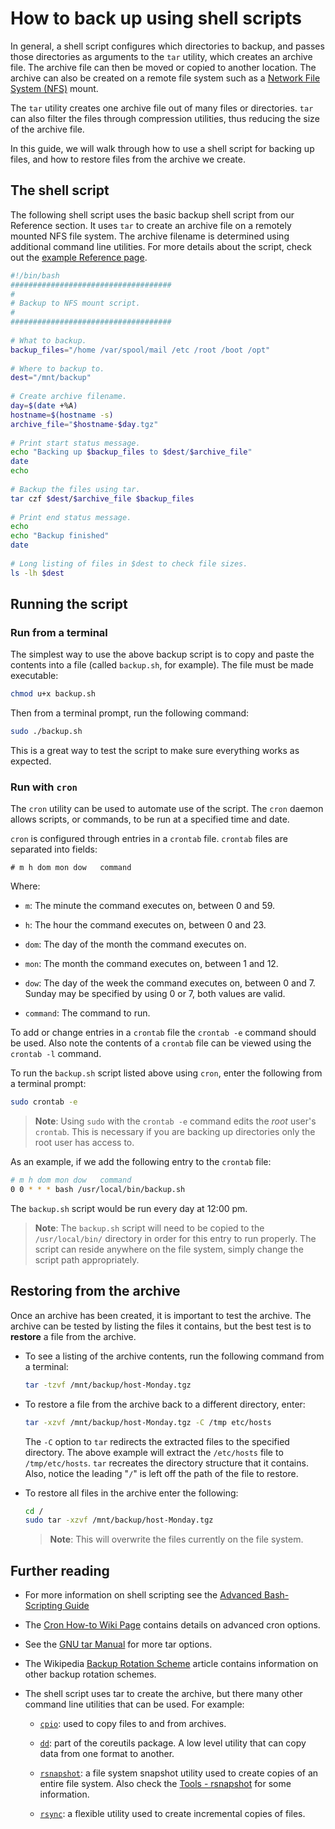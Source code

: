 # How to back up using shell scripts

In general, a shell script configures which directories to backup, and passes those directories as arguments to the `tar` utility, which creates an archive file. The archive file can then be moved or copied to another location. The archive can also be created on a remote file system such as a [Network File System (NFS)](network-file-system-nfs.md) mount.

The `tar` utility creates one archive file out of many files or directories. `tar` can also filter the files through compression utilities, thus reducing the size of the archive file.

In this guide, we will walk through how to use a shell script for backing up files, and how to restore files from the archive we create.
 
## The shell script

The following shell script uses the basic backup shell script from our Reference section. It uses `tar` to create an archive file on a remotely mounted NFS file system. The archive filename is determined using additional command line utilities. For more details about the script, check out the [example Reference page](../reference/basic-backup-shell-script.md).

```sh
#!/bin/bash
####################################
#
# Backup to NFS mount script.
#
####################################
    
# What to backup. 
backup_files="/home /var/spool/mail /etc /root /boot /opt"
    
# Where to backup to.
dest="/mnt/backup"
    
# Create archive filename.
day=$(date +%A)
hostname=$(hostname -s)
archive_file="$hostname-$day.tgz"
    
# Print start status message.
echo "Backing up $backup_files to $dest/$archive_file"
date
echo
    
# Backup the files using tar.
tar czf $dest/$archive_file $backup_files
    
# Print end status message.
echo
echo "Backup finished"
date
    
# Long listing of files in $dest to check file sizes.
ls -lh $dest
```

## Running the script

### Run from a terminal

The simplest way to use the above backup script is to copy and paste the contents into a file (called `backup.sh`, for example). The file must be made executable:

```bash
chmod u+x backup.sh
```

Then from a terminal prompt, run the following command:

```bash
sudo ./backup.sh
```

This is a great way to test the script to make sure everything works as expected.

### Run with `cron`

The `cron` utility can be used to automate use of the script. The `cron` daemon allows scripts, or commands, to be run at a specified time and date.

`cron` is configured through entries in a `crontab` file. `crontab` files are separated into fields:

```console
# m h dom mon dow   command
```

Where:

- `m`: The minute the command executes on, between 0 and 59.

- `h`: The hour the command executes on, between 0 and 23.

- `dom`: The day of the month the command executes on.

- `mon`: The month the command executes on, between 1 and 12.

- `dow`: The day of the week the command executes on, between 0 and 7. Sunday may be specified by using 0 or 7, both values are valid.

- `command`: The command to run.

To add or change entries in a `crontab` file the `crontab -e` command should be used. Also note the contents of a `crontab` file can be viewed using the `crontab -l` command.

To run the `backup.sh` script listed above using `cron`, enter the following from a terminal prompt:

```bash
sudo crontab -e
```

> **Note**:
> Using `sudo` with the `crontab -e` command edits the *root* user's `crontab`. This is necessary if you are backing up directories only the root user has access to.

As an example, if we add the following entry to the `crontab` file:

```bash
# m h dom mon dow   command
0 0 * * * bash /usr/local/bin/backup.sh
```

The `backup.sh` script would be run every day at 12:00 pm.

> **Note**:
> The `backup.sh` script will need to be copied to the `/usr/local/bin/` directory in order for this entry to run properly. The script can reside anywhere on the file system, simply change the script path appropriately.

## Restoring from the archive

Once an archive has been created, it is important to test the archive. The archive can be tested by listing the files it contains, but the best test is to **restore** a file from the archive.

- To see a listing of the archive contents, run the following command from a terminal:

  ```bash
  tar -tzvf /mnt/backup/host-Monday.tgz
  ```

- To restore a file from the archive back to a different directory, enter:
  ```bash 
  tar -xzvf /mnt/backup/host-Monday.tgz -C /tmp etc/hosts
  ```
  
  The `-C` option to `tar` redirects the extracted files to the specified directory. The above example will extract the `/etc/hosts` file to `/tmp/etc/hosts`. `tar` recreates the directory structure that it contains. Also, notice the leading "`/`" is left off the path of the file to restore.

- To restore all files in the archive enter the following:

  ```bash
  cd /
  sudo tar -xzvf /mnt/backup/host-Monday.tgz
  ```

  > **Note**:
  > This will overwrite the files currently on the file system.

## Further reading

- For more information on shell scripting see the [Advanced Bash-Scripting Guide](http://tldp.org/LDP/abs/html/)

- The [Cron How-to Wiki Page](https://help.ubuntu.com/community/CronHowto) contains details on advanced cron options.

- See the [GNU tar Manual](http://www.gnu.org/software/tar/manual/index.html) for more tar options.

- The Wikipedia [Backup Rotation Scheme](http://en.wikipedia.org/wiki/Backup_rotation_scheme) article contains information on other backup rotation schemes.

- The shell script uses tar to create the archive, but there many other command line utilities that can be used. For example:
    
  - [`cpio`](http://www.gnu.org/software/cpio/): used to copy files to and from archives.
    
  - [`dd`](http://www.gnu.org/software/coreutils/): part of the coreutils package. A low level utility that can copy data from one format to another.
   
  - [`rsnapshot`](http://www.rsnapshot.org/): a file system snapshot utility used to create copies of an entire file system. Also check the [Tools - rsnapshot](how-to-install-and-configure-rsnapshot.md) for some information.
    
  - [`rsync`](http://manpages.ubuntu.com/manpages/focal/man1/rsync.1.html): a flexible utility used to create incremental copies of files.
